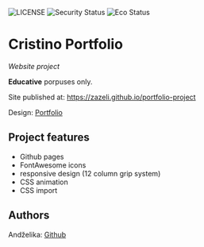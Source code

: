 ![LICENSE](https://img.shields.io/badge/license-MIT-blue.svg?style=flat-square)
![Security Status](https://img.shields.io/security-headers?label=Security&url=https%3A%2F%2Fgithub.com&style=flat-square)
![Eco Status](https://img.shields.io/badge/ECO-Friendly-green.svg)

# Cristino Portfolio 

_Website project_

 **Educative** porpuses only. 

Site published at: https://zazeli.github.io/portfolio-project

Design: [Portfolio](https://shreethemes.in/cristino/layouts/page-portfolio.html)

## Project features

-   Github pages
-   FontAwesome icons
-   responsive design (12 column grip system)
-   CSS animation
-   CSS import

## Authors

Andželika: [Github](https://github.com/zazeli)
